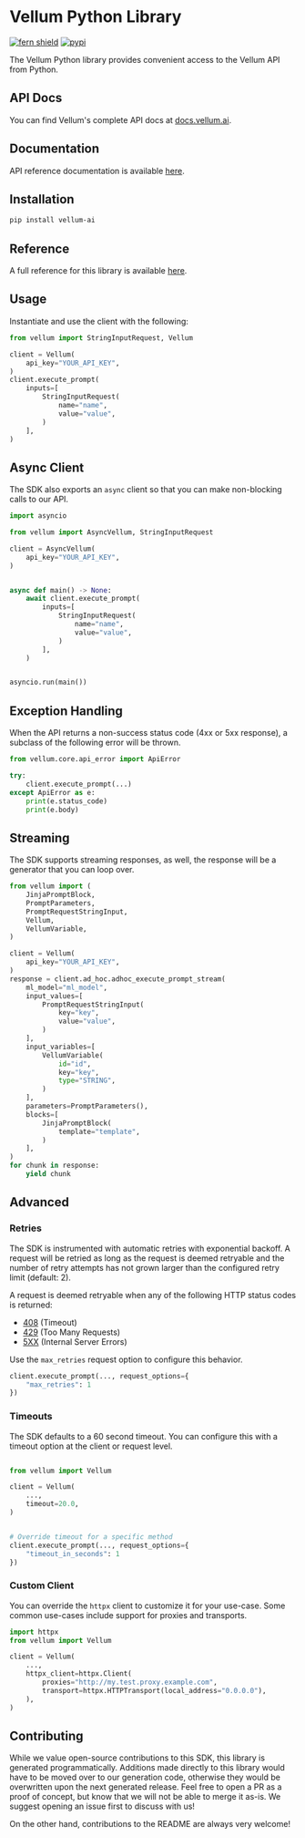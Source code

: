# Vellum Python Library

[![fern shield](https://img.shields.io/badge/%F0%9F%8C%BF-Built%20with%20Fern-brightgreen)](https://buildwithfern.com?utm_source=github&utm_medium=github&utm_campaign=readme&utm_source=https%3A%2F%2Fgithub.com%2Fvellum-ai%2Fvellum-python-sdks)
[![pypi](https://img.shields.io/pypi/v/vellum-ai)](https://pypi.python.org/pypi/vellum-ai)

The Vellum Python library provides convenient access to the Vellum API from Python.

## API Docs
You can find Vellum's complete API docs at [docs.vellum.ai](https://docs.vellum.ai/api-reference/introduction/getting-started).

## Documentation

API reference documentation is available [here](https://docs.vellum.ai/api-reference/overview/getting-started).

## Installation

```sh
pip install vellum-ai
```

## Reference

A full reference for this library is available [here](./reference.md).

## Usage

Instantiate and use the client with the following:

```python
from vellum import StringInputRequest, Vellum

client = Vellum(
    api_key="YOUR_API_KEY",
)
client.execute_prompt(
    inputs=[
        StringInputRequest(
            name="name",
            value="value",
        )
    ],
)
```

## Async Client

The SDK also exports an `async` client so that you can make non-blocking calls to our API.

```python
import asyncio

from vellum import AsyncVellum, StringInputRequest

client = AsyncVellum(
    api_key="YOUR_API_KEY",
)


async def main() -> None:
    await client.execute_prompt(
        inputs=[
            StringInputRequest(
                name="name",
                value="value",
            )
        ],
    )


asyncio.run(main())
```

## Exception Handling

When the API returns a non-success status code (4xx or 5xx response), a subclass of the following error
will be thrown.

```python
from vellum.core.api_error import ApiError

try:
    client.execute_prompt(...)
except ApiError as e:
    print(e.status_code)
    print(e.body)
```

## Streaming

The SDK supports streaming responses, as well, the response will be a generator that you can loop over.

```python
from vellum import (
    JinjaPromptBlock,
    PromptParameters,
    PromptRequestStringInput,
    Vellum,
    VellumVariable,
)

client = Vellum(
    api_key="YOUR_API_KEY",
)
response = client.ad_hoc.adhoc_execute_prompt_stream(
    ml_model="ml_model",
    input_values=[
        PromptRequestStringInput(
            key="key",
            value="value",
        )
    ],
    input_variables=[
        VellumVariable(
            id="id",
            key="key",
            type="STRING",
        )
    ],
    parameters=PromptParameters(),
    blocks=[
        JinjaPromptBlock(
            template="template",
        )
    ],
)
for chunk in response:
    yield chunk
```

## Advanced

### Retries

The SDK is instrumented with automatic retries with exponential backoff. A request will be retried as long
as the request is deemed retryable and the number of retry attempts has not grown larger than the configured
retry limit (default: 2).

A request is deemed retryable when any of the following HTTP status codes is returned:

- [408](https://developer.mozilla.org/en-US/docs/Web/HTTP/Status/408) (Timeout)
- [429](https://developer.mozilla.org/en-US/docs/Web/HTTP/Status/429) (Too Many Requests)
- [5XX](https://developer.mozilla.org/en-US/docs/Web/HTTP/Status/500) (Internal Server Errors)

Use the `max_retries` request option to configure this behavior.

```python
client.execute_prompt(..., request_options={
    "max_retries": 1
})
```

### Timeouts

The SDK defaults to a 60 second timeout. You can configure this with a timeout option at the client or request level.

```python

from vellum import Vellum

client = Vellum(
    ...,
    timeout=20.0,
)


# Override timeout for a specific method
client.execute_prompt(..., request_options={
    "timeout_in_seconds": 1
})
```

### Custom Client

You can override the `httpx` client to customize it for your use-case. Some common use-cases include support for proxies
and transports.
```python
import httpx
from vellum import Vellum

client = Vellum(
    ...,
    httpx_client=httpx.Client(
        proxies="http://my.test.proxy.example.com",
        transport=httpx.HTTPTransport(local_address="0.0.0.0"),
    ),
)
```

## Contributing

While we value open-source contributions to this SDK, this library is generated programmatically.
Additions made directly to this library would have to be moved over to our generation code,
otherwise they would be overwritten upon the next generated release. Feel free to open a PR as
a proof of concept, but know that we will not be able to merge it as-is. We suggest opening
an issue first to discuss with us!

On the other hand, contributions to the README are always very welcome!
